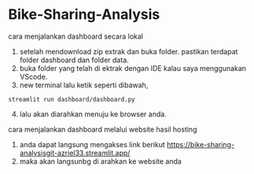 # Bike-Sharing-Analysis
cara menjalankan dashboard secara lokal
1. setelah mendownload zip extrak dan buka folder. pastikan terdapat folder dashboard dan folder data.
2. buka folder yang telah di ektrak dengan IDE kalau saya menggunakan VScode.
3. new terminal lalu ketik seperti dibawah,
```
streamlit run dashboard/dashboard.py
```
4. lalu akan diarahkan menuju ke browser anda.

cara menjalankan dashboard melalui website hasil hosting
1. anda dapat langsung mengakses link berikut https://bike-sharing-analysisgit-azriel33.streamlit.app/
2. maka akan langsunbg di arahkan ke website anda